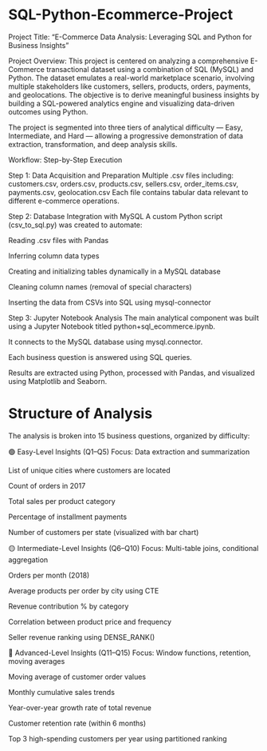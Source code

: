 # SQL-Python-Ecommerce-Project

Project Title:
“E-Commerce Data Analysis: Leveraging SQL and Python for Business Insights”

Project Overview:
This project is centered on analyzing a comprehensive E-Commerce transactional dataset using a combination of SQL (MySQL) and Python. The dataset emulates a real-world marketplace scenario, involving multiple stakeholders like customers, sellers, products, orders, payments, and geolocations. The objective is to derive meaningful business insights by building a SQL-powered analytics engine and visualizing data-driven outcomes using Python.

The project is segmented into three tiers of analytical difficulty — Easy, Intermediate, and Hard — allowing a progressive demonstration of data extraction, transformation, and deep analysis skills.

 Workflow: Step-by-Step Execution
 
Step 1: Data Acquisition and Preparation
Multiple .csv files including:
customers.csv, orders.csv, products.csv, sellers.csv, order_items.csv, payments.csv, geolocation.csv
Each file contains tabular data relevant to different e-commerce operations.

Step 2: Database Integration with MySQL
A custom Python script (csv_to_sql.py) was created to automate:

Reading .csv files with Pandas

Inferring column data types

Creating and initializing tables dynamically in a MySQL database

Cleaning column names (removal of special characters)

Inserting the data from CSVs into SQL using mysql-connector

Step 3: Jupyter Notebook Analysis
The main analytical component was built using a Jupyter Notebook titled python+sql_ecommerce.ipynb.

It connects to the MySQL database using mysql.connector.

Each business question is answered using SQL queries.

Results are extracted using Python, processed with Pandas, and visualized using Matplotlib and Seaborn.



# Structure of Analysis

The analysis is broken into 15 business questions, organized by difficulty:

🟢 Easy-Level Insights (Q1–Q5)
Focus: Data extraction and summarization

List of unique cities where customers are located

Count of orders in 2017

Total sales per product category

Percentage of installment payments

Number of customers per state (visualized with bar chart)



🟡 Intermediate-Level Insights (Q6–Q10)
Focus: Multi-table joins, conditional aggregation

Orders per month (2018)

Average products per order by city using CTE

Revenue contribution % by category

Correlation between product price and frequency

Seller revenue ranking using DENSE_RANK()



🔴 Advanced-Level Insights (Q11–Q15)
Focus: Window functions, retention, moving averages

Moving average of customer order values

Monthly cumulative sales trends

Year-over-year growth rate of total revenue

Customer retention rate (within 6 months)

Top 3 high-spending customers per year using partitioned ranking
